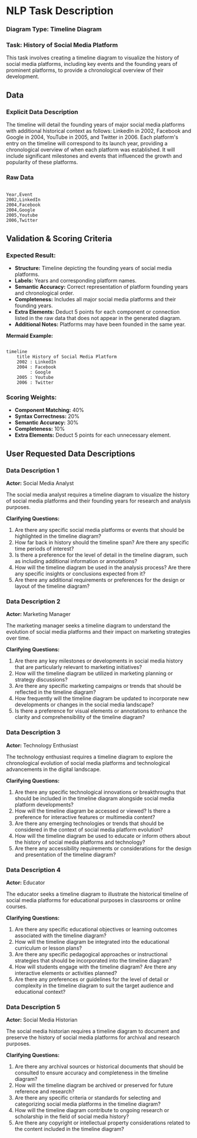 # NLP Task Description

### Diagram Type: Timeline Diagram
### Task: History of Social Media Platform
This task involves creating a timeline diagram to visualize the history of social media platforms, including key events and the founding years of prominent platforms, to provide a chronological overview of their development.

## Data
### Explicit Data Description
The timeline will detail the founding years of major social media platforms with additional historical context as follows: LinkedIn in 2002, Facebook and Google in 2004, YouTube in 2005, and Twitter in 2006. Each platform's entry on the timeline will correspond to its launch year, providing a chronological overview of when each platform was established. It will include significant milestones and events that influenced the growth and popularity of these platforms.

### Raw Data

```csv

Year,Event
2002,LinkedIn
2004,Facebook
2004,Google
2005,Youtube
2006,Twitter

```

## Validation & Scoring Criteria

### Expected Result:
- **Structure:** Timeline depicting the founding years of social media platforms.
- **Labels:** Years and corresponding platform names.
- **Semantic Accuracy:** Correct representation of platform founding years and chronological order.
- **Completeness:** Includes all major social media platforms and their
  founding years.
- **Extra Elements:** Deduct 5 points for each component or connection listed
  in the raw data that does not appear in the generated diagram.
- **Additional Notes:** Platforms may have been founded in the same year.


**Mermaid Example:**

```mermaid

timeline
    title History of Social Media Platform
    2002 : LinkedIn
    2004 : Facebook
         : Google
    2005 : Youtube
    2006 : Twitter

```

### Scoring Weights:
- **Component Matching:** 40%
- **Syntax Correctness:** 20%
- **Semantic Accuracy:** 30%
- **Completeness:** 10%
- **Extra Elements:** Deduct 5 points for each unnecessary element.

## User Requested Data Descriptions

### Data Description 1
**Actor:**  Social Media Analyst

The social media analyst requires a timeline diagram to visualize the history of social media platforms and their founding years for research and analysis purposes.

**Clarifying Questions:**

1. Are there any specific social media platforms or events that should be highlighted in the timeline diagram?
2. How far back in history should the timeline span? Are there any specific time periods of interest?
3. Is there a preference for the level of detail in the timeline diagram, such as including additional information or annotations?
4. How will the timeline diagram be used in the analysis process? Are there any specific insights or conclusions expected from it?
5. Are there any additional requirements or preferences for the design or layout of the timeline diagram?

### Data Description 2
**Actor:**  Marketing Manager

The marketing manager seeks a timeline diagram to understand the evolution of social media platforms and their impact on marketing strategies over time.

**Clarifying Questions:**

1. Are there any key milestones or developments in social media history that are particularly relevant to marketing initiatives?
2. How will the timeline diagram be utilized in marketing planning or strategy discussions?
3. Are there any specific marketing campaigns or trends that should be reflected in the timeline diagram?
4. How frequently will the timeline diagram be updated to incorporate new developments or changes in the social media landscape?
5. Is there a preference for visual elements or annotations to enhance the clarity and comprehensibility of the timeline diagram?

### Data Description 3
**Actor:**  Technology Enthusiast

The technology enthusiast requires a timeline diagram to explore the chronological evolution of social media platforms and technological advancements in the digital landscape.

**Clarifying Questions:**

1. Are there any specific technological innovations or breakthroughs that should be included in the timeline diagram alongside social media platform developments?
2. How will the timeline diagram be accessed or viewed? Is there a preference for interactive features or multimedia content?
3. Are there any emerging technologies or trends that should be considered in the context of social media platform evolution?
4. How will the timeline diagram be used to educate or inform others about the history of social media platforms and technology?
5. Are there any accessibility requirements or considerations for the design and presentation of the timeline diagram?

### Data Description 4
**Actor:**  Educator

The educator seeks a timeline diagram to illustrate the historical timeline of social media platforms for educational purposes in classrooms or online courses.

**Clarifying Questions:**

1. Are there any specific educational objectives or learning outcomes associated with the timeline diagram?
2. How will the timeline diagram be integrated into the educational curriculum or lesson plans?
3. Are there any specific pedagogical approaches or instructional strategies that should be incorporated into the timeline diagram?
4. How will students engage with the timeline diagram? Are there any interactive elements or activities planned?
5. Are there any preferences or guidelines for the level of detail or complexity in the timeline diagram to suit the target audience and educational context?

### Data Description 5
**Actor:**  Social Media Historian

The social media historian requires a timeline diagram to document and preserve the history of social media platforms for archival and research purposes.

**Clarifying Questions:**

1. Are there any archival sources or historical documents that should be consulted to ensure accuracy and completeness in the timeline diagram?
2. How will the timeline diagram be archived or preserved for future reference and research?
3. Are there any specific criteria or standards for selecting and categorizing social media platforms in the timeline diagram?
4. How will the timeline diagram contribute to ongoing research or scholarship in the field of social media history?
5. Are there any copyright or intellectual property considerations related to the content included in the timeline diagram?
